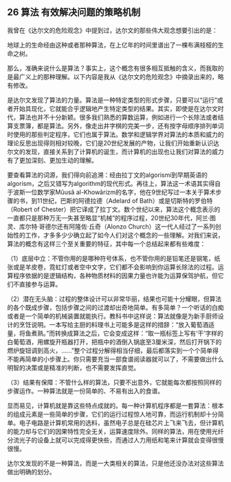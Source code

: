 ## 26 算法 有效解决问题的策略机制

我曾在《达尔文的危险观念》中提到过，达尔文的那些伟大观念想要引出的是：

地球上的生命经由这种或者那种算法，在上亿年的时间里谱出了一棵布满枝桠的生命之树。

那么，准确来说什么是算法？事实上，这个概念有很多相互抵触的含义，而我取的是最广义上的那种理解。以下内容是我从《达尔文的危险观念》中摘录出来的，略有修改。

是达尔文发现了算法的力量。算法是一种特定类型的形式步骤，只要可以“运行”或者开始具现化，它就能合乎逻辑地产生特定类型的结果。其实，即使是在达尔文时代，算法也并不十分新颖。很多我们熟悉的算数运算，例如进行一个长除法或者结算支票簿，都是算法。另外，像走出井字棋的完美一步，还有按字母顺序排列单词时使用的那些判定程序，它们也属于算法。数学和逻辑学界对算法的本质和威力的理论反思出现得则相对较晚，它们是20世纪发展的产物，让我们开始重新认识达尔文的发现，直接关系到了计算机的诞生，而计算机的出现也让我们对算法的威力有了更加深刻、更加生动的理解。

要查看算法的词源，我们得向前追溯：经由拉丁文的algorismi到早期英语的algorism，之后又错写为algorithm的现代形式。再往上，算法这一术语其实得自于波斯一位数学家Mûusâ al-Khowârizm的名字，他在9世纪写过一本关于算术步骤的书，到11世纪，巴斯的阿德拉德（Adelard of Bath）或是切斯特的罗伯特（Robert of Chester）把它译成了拉丁文。数个世纪以来，算法这个概念表示的一直都只是那种万无一失甚至略显“机械”的程序过程，20世纪30年代，阿兰·图灵、库尔特·哥德尔还有阿隆佐·丘奇（Alonzo Church）这一代人经过了一系列创始性的工作，才多多少少确立起了如今人们对这个概念的一些理解。对我们来说，算法的概念有这样三个至关重要的特征，其中每一个总结起来都有些难度：

（1）底层中立：不管你用的是哪种符号体系，也不管你用的是铅笔还是钢笔，纸张或是羊皮卷，霓虹灯或者空中文字，它们都不会影响到你运算长除法的过程。运算程序依据的是逻辑结构，各种物质材料的因果力量也许能为运算保驾护航，但它们不直接参与运算。



（2）潜在无头脑：过程的整体设计可以非常华丽，结果也可能十分耀眼，但算法的各个既成步骤，包括步骤之间的过渡却出奇地简单。有多简单？一个听话的白痴或者是一个简单的机械装置就能执行。教科书中这样说：算法就像是为新手厨师设计的烹饪说明。一本写给主厨的料理书上可能多是这样的措辞：“放入葡萄酒适量，将鱼煮熟。”而转换成算法之后，它会变成这样：“取一瓶标签上写有‘干’字样的白葡萄酒，用螺旋开瓶器打开，把瓶中的酒倒入锅底至3厘米深，然后打开锅下的燃炉旋钮调到高火，……”整个过程分解得相当仔细，最后都落实到一个个简单得不能再简单的小步骤上。你只需要充当一部食谱阅读器就可以了，不需要做出什么明智的决策或是精准的判断，也不需要发挥直觉。



（3）结果有保障：不管什么样的算法，只要不出意外，它就能每次都按照同样的步骤运作。一种算法就是一份简单的、不易有出入的食谱。



显而易见，计算机就是靠这些特点成就的。每一种计算机程序都是一套算法：根本的组成元素是一些简单的步骤，它们的运行过程惊人地可靠，而运行机制却十分简单。电子电路是计算机常用的选料，虽然电子总是在硅芯片上飞来飞去，但计算机的能力却与它们的因果特性完全无关，运算速度除外。同样的算法，用在使用光纤分流光子的设备上就可以完成得更快些，而通过人力用纸和笔来计算就会变得很慢很慢。

达尔文发现的不是一种算法，而是一大类相关的算法，只是他还没办法对这些算法做出明确的划分。





